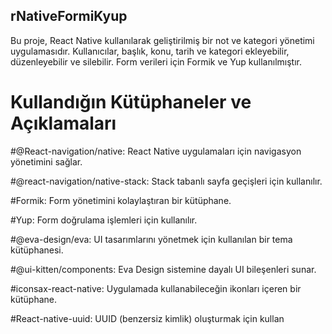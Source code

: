 
## rNativeFormiKyup


Bu proje, React Native kullanılarak geliştirilmiş bir not ve kategori yönetimi uygulamasıdır. 
Kullanıcılar, başlık, konu, tarih ve kategori ekleyebilir, düzenleyebilir ve silebilir.
Form verileri için Formik ve Yup kullanılmıştır.


# Kullandığın Kütüphaneler ve Açıklamaları


#@React-navigation/native: React Native uygulamaları için navigasyon yönetimini sağlar.


#@react-navigation/native-stack: Stack tabanlı sayfa geçişleri için kullanılır.


#Formik: Form yönetimini kolaylaştıran bir kütüphane.


#Yup: Form doğrulama işlemleri için kullanılır.


#@eva-design/eva: UI tasarımlarını yönetmek için kullanılan bir tema kütüphanesi.


#@ui-kitten/components: Eva Design sistemine dayalı UI bileşenleri sunar.


#iconsax-react-native: Uygulamada kullanabileceğin ikonları içeren bir kütüphane.


#React-native-uuid: UUID (benzersiz kimlik) oluşturmak için kullan
